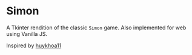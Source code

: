 # Simon

A Tkinter rendition of the classic `Simon` game. Also implemented for web using Vanilla JS.

Inspired by [huykhoa11](https://github.com/huykhoa11/Simon-Game)
